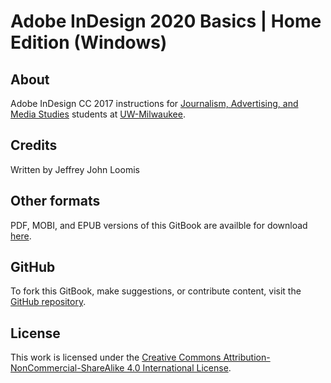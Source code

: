 # Adobe InDesign 2020 Basics \| Home Edition \(Windows\)

## About

Adobe InDesign CC 2017 instructions for [Journalism, Advertising, and Media Studies](http://uwm.edu/journalism-advertising-media-studies/ "Journalism, Advertising, and Media Studies website") students at [UW-Milwaukee](http://uwm.edu/ "UW–Milwaukee website").

## Credits

Written by Jeffrey John Loomis

## Other formats

PDF, MOBI, and EPUB versions of this GitBook are availble for download [here](https://www.gitbook.com/book/jjloomis/adobe-indesign-basics/details).

## GitHub

To fork this GitBook, make suggestions, or contribute content, visit the [GitHub repository](https://github.com/jjloomis/adobe-indesign-basics).

## License

This work is licensed under the [Creative Commons Attribution-NonCommercial-ShareAlike 4.0 International License](https://creativecommons.org/licenses/by-nc-sa/4.0/).

